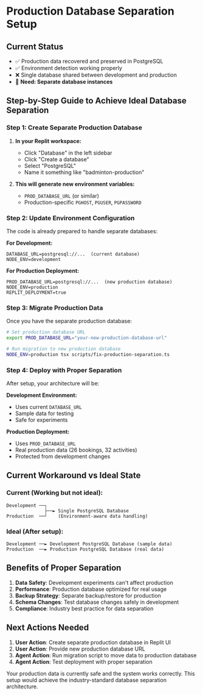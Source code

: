 # Production Database Separation Setup

## Current Status
- ✅ Production data recovered and preserved in PostgreSQL
- ✅ Environment detection working properly
- ❌ Single database shared between development and production
- 🎯 **Need: Separate database instances**

## Step-by-Step Guide to Achieve Ideal Database Separation

### Step 1: Create Separate Production Database
1. **In your Replit workspace:**
   - Click "Database" in the left sidebar
   - Click "Create a database" 
   - Select "PostgreSQL" 
   - Name it something like "badminton-production"

2. **This will generate new environment variables:**
   - `PROD_DATABASE_URL` (or similar)
   - Production-specific `PGHOST`, `PGUSER`, `PGPASSWORD`

### Step 2: Update Environment Configuration
The code is already prepared to handle separate databases:

**For Development:**
```
DATABASE_URL=postgresql://...  (current database)
NODE_ENV=development
```

**For Production Deployment:**
```
PROD_DATABASE_URL=postgresql://...  (new production database)
NODE_ENV=production
REPLIT_DEPLOYMENT=true
```

### Step 3: Migrate Production Data
Once you have the separate production database:

```bash
# Set production database URL
export PROD_DATABASE_URL="your-new-production-database-url"

# Run migration to new production database
NODE_ENV=production tsx scripts/fix-production-separation.ts
```

### Step 4: Deploy with Proper Separation
After setup, your architecture will be:

**Development Environment:**
- Uses current `DATABASE_URL` 
- Sample data for testing
- Safe for experiments

**Production Deployment:**
- Uses `PROD_DATABASE_URL`
- Real production data (26 bookings, 32 activities)
- Protected from development changes

## Current Workaround vs Ideal State

### Current (Working but not ideal):
```
Development ──┐
              ├──► Single PostgreSQL Database
Production  ──┘    (Environment-aware data handling)
```

### Ideal (After setup):
```
Development ──► Development PostgreSQL Database (sample data)
Production  ──► Production PostgreSQL Database (real data)
```

## Benefits of Proper Separation
1. **Data Safety**: Development experiments can't affect production
2. **Performance**: Production database optimized for real usage
3. **Backup Strategy**: Separate backup/restore for production
4. **Schema Changes**: Test database changes safely in development
5. **Compliance**: Industry best practice for data separation

## Next Actions Needed
1. **User Action**: Create separate production database in Replit UI
2. **User Action**: Provide new production database URL
3. **Agent Action**: Run migration script to move data to production database
4. **Agent Action**: Test deployment with proper separation

Your production data is currently safe and the system works correctly. This setup would achieve the industry-standard database separation architecture.